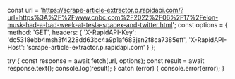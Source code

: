 const url = 'https://scrape-article-extractor.p.rapidapi.com/?url=https%3A%2F%2Fwww.cnbc.com%2F2022%2F06%2F17%2Felon-musk-had-a-bad-week-at-tesla-spacex-and-twitter.html';
const options = {
	method: 'GET',
	headers: {
		'X-RapidAPI-Key': 'dc5318ebb4msh3f4228dd63bc4a9p1af683jsn2f8ca7385eff',
		'X-RapidAPI-Host': 'scrape-article-extractor.p.rapidapi.com'
	}
};

try {
	const response = await fetch(url, options);
	const result = await response.text();
	console.log(result);
} catch (error) {
	console.error(error);
}
